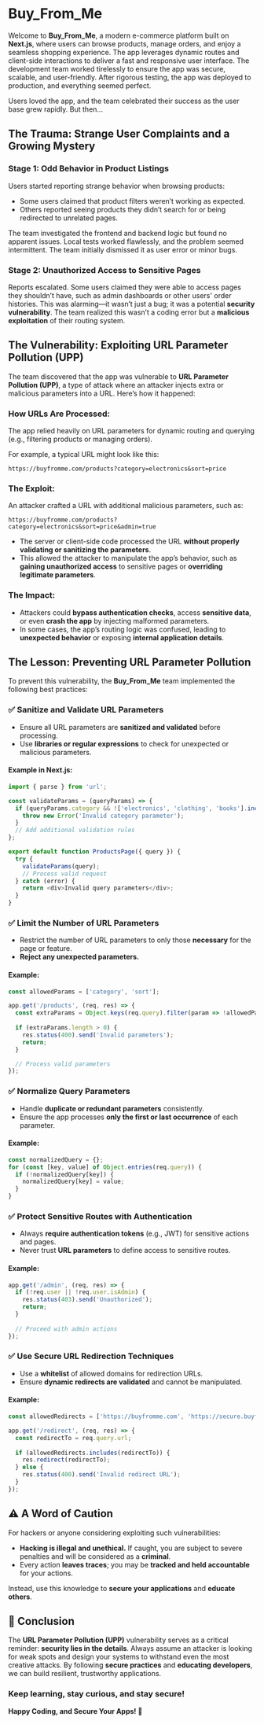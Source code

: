 # Buy_From_Me

Welcome to **Buy_From_Me**, a modern e-commerce platform built on **Next.js**, where users can browse products, manage orders, and enjoy a seamless shopping experience. The app leverages dynamic routes and client-side interactions to deliver a fast and responsive user interface. The development team worked tirelessly to ensure the app was secure, scalable, and user-friendly. After rigorous testing, the app was deployed to production, and everything seemed perfect.

Users loved the app, and the team celebrated their success as the user base grew rapidly. But then...

## The Trauma: Strange User Complaints and a Growing Mystery

### Stage 1: Odd Behavior in Product Listings

Users started reporting strange behavior when browsing products:

- Some users claimed that product filters weren’t working as expected.
- Others reported seeing products they didn’t search for or being redirected to unrelated pages.

The team investigated the frontend and backend logic but found no apparent issues. Local tests worked flawlessly, and the problem seemed intermittent. The team initially dismissed it as user error or minor bugs.

### Stage 2: Unauthorized Access to Sensitive Pages

Reports escalated. Some users claimed they were able to access pages they shouldn’t have, such as admin dashboards or other users' order histories. This was alarming—it wasn’t just a bug; it was a potential **security vulnerability**. The team realized this wasn’t a coding error but a **malicious exploitation** of their routing system.

## The Vulnerability: Exploiting URL Parameter Pollution (UPP)

The team discovered that the app was vulnerable to **URL Parameter Pollution (UPP)**, a type of attack where an attacker injects extra or malicious parameters into a URL. Here’s how it happened:

### How URLs Are Processed:

The app relied heavily on URL parameters for dynamic routing and querying (e.g., filtering products or managing orders).

For example, a typical URL might look like this:

```plaintext
https://buyfromme.com/products?category=electronics&sort=price
```

### The Exploit:

An attacker crafted a URL with additional malicious parameters, such as:

```plaintext
https://buyfromme.com/products?category=electronics&sort=price&admin=true
```

- The server or client-side code processed the URL **without properly validating or sanitizing the parameters**.
- This allowed the attacker to manipulate the app’s behavior, such as **gaining unauthorized access** to sensitive pages or **overriding legitimate parameters**.

### The Impact:

- Attackers could **bypass authentication checks**, access **sensitive data**, or even **crash the app** by injecting malformed parameters.
- In some cases, the app’s routing logic was confused, leading to **unexpected behavior** or exposing **internal application details**.

## The Lesson: Preventing URL Parameter Pollution

To prevent this vulnerability, the **Buy_From_Me** team implemented the following best practices:

### ✅ Sanitize and Validate URL Parameters

- Ensure all URL parameters are **sanitized and validated** before processing.
- Use **libraries or regular expressions** to check for unexpected or malicious parameters.

#### Example in Next.js:

```javascript
import { parse } from 'url';

const validateParams = (queryParams) => {
  if (queryParams.category && !['electronics', 'clothing', 'books'].includes(queryParams.category)) {
    throw new Error('Invalid category parameter');
  }
  // Add additional validation rules
};

export default function ProductsPage({ query }) {
  try {
    validateParams(query);
    // Process valid request
  } catch (error) {
    return <div>Invalid query parameters</div>;
  }
}
```

### ✅ Limit the Number of URL Parameters

- Restrict the number of URL parameters to only those **necessary** for the page or feature.
- **Reject any unexpected parameters.**

#### Example:

```javascript
const allowedParams = ['category', 'sort'];

app.get('/products', (req, res) => {
  const extraParams = Object.keys(req.query).filter(param => !allowedParams.includes(param));
  
  if (extraParams.length > 0) {
    res.status(400).send('Invalid parameters');
    return;
  }

  // Process valid parameters
});
```

### ✅ Normalize Query Parameters

- Handle **duplicate or redundant parameters** consistently.
- Ensure the app processes **only the first or last occurrence** of each parameter.

#### Example:

```javascript
const normalizedQuery = {};
for (const [key, value] of Object.entries(req.query)) {
  if (!normalizedQuery[key]) {
    normalizedQuery[key] = value;
  }
}
```

### ✅ Protect Sensitive Routes with Authentication

- Always **require authentication tokens** (e.g., JWT) for sensitive actions and pages.
- Never trust **URL parameters** to define access to sensitive routes.

#### Example:

```javascript
app.get('/admin', (req, res) => {
  if (!req.user || !req.user.isAdmin) {
    res.status(403).send('Unauthorized');
    return;
  }
  
  // Proceed with admin actions
});
```

### ✅ Use Secure URL Redirection Techniques

- Use a **whitelist** of allowed domains for redirection URLs.
- Ensure **dynamic redirects are validated** and cannot be manipulated.

#### Example:

```javascript
const allowedRedirects = ['https://buyfromme.com', 'https://secure.buyfromme.com'];

app.get('/redirect', (req, res) => {
  const redirectTo = req.query.url;
  
  if (allowedRedirects.includes(redirectTo)) {
    res.redirect(redirectTo);
  } else {
    res.status(400).send('Invalid redirect URL');
  }
});
```

## ⚠️ A Word of Caution

For hackers or anyone considering exploiting such vulnerabilities:

- **Hacking is illegal and unethical.** If caught, you are subject to severe penalties and will be considered as a **criminal**.
- Every action **leaves traces**; you may be **tracked and held accountable** for your actions.

Instead, use this knowledge to **secure your applications** and **educate others**.

## 🎯 Conclusion

The **URL Parameter Pollution (UPP)** vulnerability serves as a critical reminder: **security lies in the details**. Always assume an attacker is looking for weak spots and design your systems to withstand even the most creative attacks. By following **secure practices** and **educating developers**, we can build resilient, trustworthy applications.

### Keep learning, stay curious, and stay secure!

**Happy Coding, and Secure Your Apps! 🚀**
